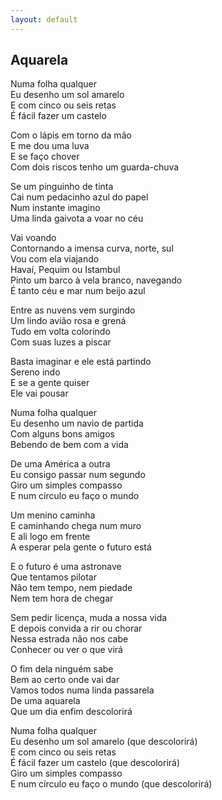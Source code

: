 ```yaml
---
layout: default 
---
```


## Aquarela 

Numa folha qualquer<br>
Eu desenho um sol amarelo<br>
E com cinco ou seis retas<br>
É fácil fazer um castelo<br>

Com o lápis em torno da mão<br>
E me dou uma luva<br>
E se faço chover<br>
Com dois riscos tenho um guarda-chuva<br>

Se um pinguinho de tinta<br>
Cai num pedacinho azul do papel<br>
Num instante imagino<br>
Uma linda gaivota a voar no céu<br>

Vai voando<br>
Contornando a imensa curva, norte, sul<br>
Vou com ela viajando<br>
Havaí, Pequim ou Istambul<br>
Pinto um barco à vela branco, navegando<br>
É tanto céu e mar num beijo azul<br>

Entre as nuvens vem surgindo<br>
Um lindo avião rosa e grená<br>
Tudo em volta colorindo<br>
Com suas luzes a piscar<br>

Basta imaginar e ele está partindo<br>
Sereno indo<br>
E se a gente quiser<br>
Ele vai pousar<br>

Numa folha qualquer<br>
Eu desenho um navio de partida<br>
Com alguns bons amigos<br>
Bebendo de bem com a vida<br>

De uma América a outra<br>
Eu consigo passar num segundo<br>
Giro um simples compasso<br>
E num círculo eu faço o mundo<br>

Um menino caminha<br>
E caminhando chega num muro<br>
E ali logo em frente<br>
A esperar pela gente o futuro está<br>

E o futuro é uma astronave<br>
Que tentamos pilotar<br>
Não tem tempo, nem piedade<br>
Nem tem hora de chegar<br>

Sem pedir licença, muda a nossa vida<br>
E depois convida a rir ou chorar<br>
Nessa estrada não nos cabe<br>
Conhecer ou ver o que virá<br>

O fim dela ninguém sabe<br>
Bem ao certo onde vai dar<br>
Vamos todos numa linda passarela<br>
De uma aquarela<br>
Que um dia enfim descolorirá<br>

Numa folha qualquer<br>
Eu desenho um sol amarelo (que descolorirá)<br>
E com cinco ou seis retas<br>
É fácil fazer um castelo (que descolorirá)<br>
Giro um simples compasso<br>
E num círculo eu faço o mundo (que descolorirá)<br>
